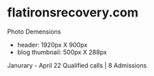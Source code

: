 # flatironsrecovery.com

Photo Demensions
- header: 1920px X 900px
- blog thumbnail: 500px X 288px

Janurary - April 22 Qualified calls | 8 Admissions 

<!-- <a href="/addiction/alcohol">alcohol addiction</a>
<a href="/treatment">treatment</a>
<a href="/mindfulness">mindfulness training</a>
<a href="/sober-living">sober</a>
<a href="/blog/mindfulness-exercises-to-support-early-addiction-recovery">mindfulness training</a> -->
